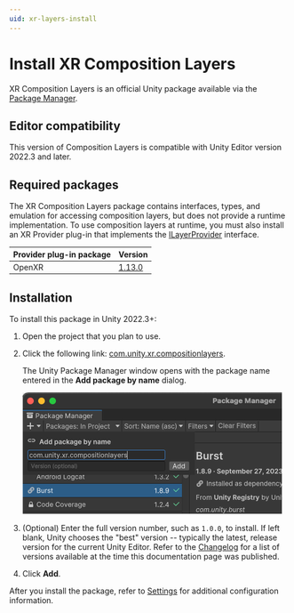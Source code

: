 ```yaml
---
uid: xr-layers-install
---
```


# Install  XR Composition Layers

XR Composition Layers is an official Unity package available via the [Package Manager](https://learn.unity.com/tutorial/the-package-manager).

<a id="editor-compatibility"></a>
## Editor compatibility

This version of Composition Layers is compatible with Unity Editor version 2022.3 and later.

<a id="required-packages"></a>
## Required packages

The XR Composition Layers package contains interfaces, types, and emulation for accessing composition layers, but does not provide a runtime implementation. To use composition layers at runtime, you must also install an XR Provider plug-in that implements the [ILayerProvider](xref:Unity.XR.CompositionLayers.Provider.ILayerProvider) interface.

| Provider plug-in package | Version |
| :----------------------- | :------ |
| OpenXR                   | [1.13.0](com.unity3d.kharma:upmpackage/com.unity.xr.openxr@1.13.0)   |

<a id="installation"></a>
## Installation

To install this package in Unity 2022.3+:

1. Open the project that you plan to use.
2. Click the following link: [com.unity.xr.compositionlayers](com.unity3d.kharma:upmpackage/com.unity.xr.compositionlayers).

   The Unity Package Manager window opens with the package name entered in the **Add package by name** dialog.

   ![](images/install.png)

3. (Optional) Enter the full version number, such as `1.0.0`, to install. If left blank, Unity chooses the "best" version -- typically the latest, release version for the current Unity Editor.  Refer to the [Changelog](xref:xr-layers-changelog) for a list of versions available at the time this documentation page was published.
4. Click **Add**.

After you install the package, refer to [Settings](xref:xr-layers-settings) for additional configuration information.
